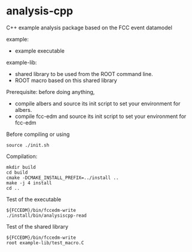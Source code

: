 analysis-cpp
============

C++ example analysis package based on the FCC event datamodel

example:
- example executable

example-lib:
- shared library to be used from the ROOT command line.
- ROOT macro based on this shared library


Prerequisite: before doing anything,
- compile albers and source its init script to set your environment for albers.
- compile fcc-edm and source its init script to set your environment for fcc-edm

Before compiling or using 

    source ./init.sh

Compilation:

    mkdir build
    cd build
    cmake -DCMAKE_INSTALL_PREFIX=../install ..
    make -j 4 install
    cd ..

Test of the executable

    ${FCCEDM}/bin/fccedm-write
    ./install/bin/analysiscpp-read    

Test of the shared library

    ${FCCEDM}/bin/fccedm-write
    root example-lib/test_macro.C
    


